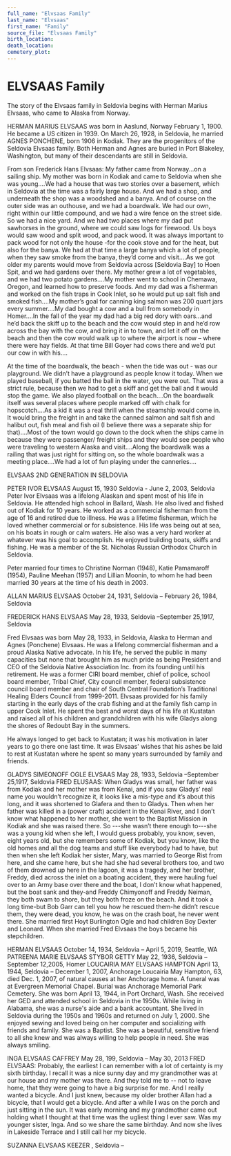 ```yaml
---
full_name: "Elvsaas Family"
last_name: "Elvsaas"
first_name: "Family"
source_file: "Elvsaas Family"
birth_location:
death_location:
cemetery_plot: 
---
```

# ELVSAAS Family

The story of the Elvsaas family in Seldovia begins with Herman Marius Elvsaas, who came to Alaska from Norway.

HERMAN MARIUS ELVSAAS was born in Aaslund, Norway February 1, 1900. He became a US citizen in 1939. On March 26, 1928, in Seldovia,  he married AGNES PONCHENE, born 1906 in Kodiak. They are the progenitors of the Seldovia Elvsaas family. Both Herman and Agnes are buried in Port Blakeley, Washington, but many of their descendants are still in Seldovia.

From son Frederick Hans Elvsaas: My father came from Norway...on a sailing ship. My mother was born in Kodiak and came to Seldovia when she was young....We had a house that was two stories over a basement, which in Seldovia at the time was a fairly large house.    And  we  had  a  shop,  and  underneath  the  shop  was  a  woodshed  and  a banya.  And of course on the outer side was an outhouse, and we had a boardwalk.  We had our own, right within our little compound, and we had a wire fence on the street side.  So we had a nice yard.  And we had two places where my dad put sawhorses in the ground, where we could saw logs for firewood.    Us boys would  saw  wood  and  split wood, and pack wood.  It was always important to pack wood for not only the house -for the cook stove and for the heat, but also for the banya.  We had at that time a large banya which a lot of people, when they saw smoke from the banya, they’d come and visit....As we got older my parents would move from Seldovia across [Seldovia Bay] to Hoen Spit, and we had gardens over there.  My mother grew a lot of vegetables, and we had two potato gardens....My mother went to school in Chemawa, Oregon, and learned how to preserve foods.  And my dad was a fisherman and worked on the fish traps in Cook Inlet, so he would put up salt fish and smoked fish....My mother’s goal for canning king salmon was 200 quart jars every summer....My dad bought a cow and a
bull from somebody in Homer....In the fall of the year my dad had a big red dory with oars...and he’d back the skiff up to the beach and the cow would step in and he’d row across the bay with the cow, and bring it in to town, and let it off on the beach and then the cow would walk up to where the airport is now – where there were hay fields.  At that time Bill Goyer had cows there and we’d put our cow in with his....

At  the  time  of  the  boardwalk,  the  beach  -  when  the  tide  was  out  -  was  our playground.  We didn’t have a playground as people know it today.  When we played baseball, if you batted the ball in the water, you were out.  That was a strict rule, because then we had to get a skiff and get the ball and it would stop the game.  We also played football on the beach....On the boardwalk itself was several places where people marked off with chalk for hopscotch....As a kid it was a real thrill when the steamship would come in.  It would bring the freight in and take the canned salmon and salt fish and halibut out, fish meal and fish oil (I believe there was a separate ship for that)....Most of the town would go down to the dock when the ships came in because they were passenger/ freight  ships  and  they  would  see  people  who  were  traveling  to  western  Alaska  and visit....Along the boardwalk was a railing that was just right for sitting on, so the whole boardwalk was a meeting place....We had a lot of fun playing under the canneries....

ELVSAAS 2ND GENERATION IN SELDOVIA

PETER IVOR ELVSAAS
August 15, 1930 Seldovia - June 2, 2003, Seldovia
Peter Ivor Elvsaas was a lifelong Alaskan and spent most of his life in Seldovia. He attended high school in Ballard, Wash. He also lived and fished out of Kodiak for 10 years. He worked as a commercial fisherman from the age of 16 and retired due to illness.  He was a lifetime fisherman, which he loved whether commercial or for subsistence. His life was being out at sea, on his boats in rough or calm waters. He also was a very hard worker at whatever was his goal to accomplish. He enjoyed building boats, skiffs and fishing. He was a member of the St. Nicholas Russian Orthodox Church in Seldovia.

Peter married four times to Christine Norman (1948), Katie Pamamaroff (1954), Pauline Meehan (1957) and Lillian Moonin, to whom he had been married 30 years at the time of his death in 2003.

ALLAN MARIUS ELVSAAS
October 24, 1931, Seldovia – February 26, 1984, Seldovia

FREDERICK HANS ELVSAAS
May 28, 1933, Seldovia –September 25,1917, Seldovia

Fred Elvsaas was born May 28, 1933, in Seldovia, Alaska to Herman and Agnes (Ponchene) Elvsaas. He was a lifelong commercial fisherman and a proud Alaska Native advocate. In his life, he served the public in many capacities but none that brought him as much pride as being President and CEO of the Seldovia Native Association Inc. from its founding until his retirement. He was a former CIRI board member, chief of police, school board member, Tribal Chief, City council member, federal subsistence council board member and chair of South Central Foundation’s Traditional Healing Elders Council from 1999-2011. Elvsaas provided for his family starting in the early days of the crab fishing and at the family fish camp in upper Cook Inlet. He spent the best and worst days of his life at Kustatan and raised all of his children and grandchildren with his wife Gladys along the shores of Redoubt Bay in the summers.

He always longed to get back to Kustatan; it was his motivation in later years to go there one last time. It was Elvsaas' wishes that his ashes be laid to rest at Kustatan where he spent so many years surrounded by family and friends. 

GLADYS SIMEONOFF OGLE ELVSAAS
May 28, 1933, Seldovia –September 25,1917, Seldovia
FRED ELUSAAS: When Gladys was small, her father was from Kodiak and her mother was from Kenai, and if you saw Gladys’ real name you wouldn’t recognize it, it looks like a mis-type and it’s about this long, and it was shortened to Glafera and then to Gladys. Then when her father was killed in a (power craft) accident in the Kenai River, and I don’t know what happened to her mother, she went to the Baptist Mission in Kodiak and she was raised there. So ---she wasn’t there enough to---she was a young kid when she left, I would guess probably, you know, seven, eight years old, but she remembers some of Kodiak, but you know, like the old homes and all the dog teams and stuff like everybody had to have, but then when she left Kodiak her sister, Mary, was married to George Rist from here, and she came here, but she had she had several brothers too, and two of them drowned up here in the lagoon, it was a tragedy, and her brother, Freddy, died across the inlet on a boating accident, they were hauling fuel over to an Army base over there and the boat, I don’t know what happened, but the boat  sank and they-and Freddy Chimyonoff and Freddy Neiman, they both swam to shore, but they both froze on the beach. And it took a long time-but Bob Garr can tell you how he rescued them-he didn’t rescue them, they were dead, you know, he was on the crash boat, he never went there. She married first Hoyt Burlington Ogle and had children Boy Dexter and Leonard. When she married Fred Elvsaas the boys became his stepchildren.


HERMAN ELVSAAS
October 14, 1934, Seldovia – April 5, 2019, Seattle, WA
PATREENA MARIE ELVSAAS STYBOR GETTY
May 22, 1936, Seldovia –September 12,2005, Homer
LOUCAIRIA MAY ELVSAAS HAMPTON
April 13, 1944, Seldovia – December 1, 2007, Anchorage
Loucairia May Hampton, 63, died Dec. 1, 2007, of natural causes at her Anchorage home. A funeral was at Evergreen Memorial Chapel. Burial was Anchorage Memorial Park Cemetery.  She was born April 13, 1944, in Port Orchard, Wash. She received her GED and attended school in Seldovia in the 1950s. While living in Alabama, she was a nurse's aide and a bank accountant. She lived in Seldovia during the 1950s and 1960s and returned on July 1, 2000. She enjoyed sewing and loved being on her computer and socializing with friends and family. She was a Baptist. She was a beautiful, sensitive friend to all she knew and was always willing to help people in need. She was always smiling.

INGA ELVSAAS CAFFREY
May 28, 199, Seldovia – May 30, 2013
FRED ELVSAAS: Probably, the earliest I can remember with a lot of certainty is my sixth birthday. I recall it was a nice sunny day and my grandmother was at our house and my mother was there.
And they told me to -- not to leave home, that they were going to have a big surprise for me. And I really wanted a bicycle. And I just knew, because my older brother Allan had a bicycle, that I would get a bicycle. And after a while I was on the porch and just sitting in the sun. It was early morning and my grandmother came out holding what I thought at that time was the ugliest thing I ever saw. Was my younger sister, Inga. And so we share the same birthday. And now she lives in Lakeside Terrace and I still call her my bicycle.

SUZANNA ELVSAAS KEEZER
, Seldovia – 
